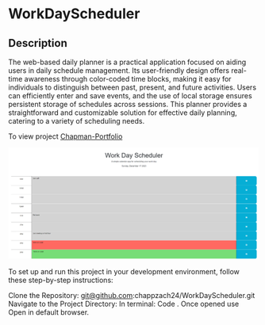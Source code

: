 # WorkDayScheduler

## Description

The web-based daily planner is a practical application focused on aiding users in daily schedule management. Its user-friendly design offers real-time awareness through color-coded time blocks, making it easy for individuals to distinguish between past, present, and future activities. Users can efficiently enter and save events, and the use of local storage ensures persistent storage of schedules across sessions. This planner provides a straightforward and customizable solution for effective daily planning, catering to a variety of scheduling needs.

To view project [Chapman-Portfolio](https://chappzach24.github.io/WorkDayScheduler/)

![alt text](https://github.com/chappzach24/WorkDayScheduler/blob/main/work-day.png)

To set up and run this project in your development environment, follow these step-by-step instructions:

Clone the Repository: git@github.com:chappzach24/WorkDayScheduler.git
Navigate to the Project Directory: 
In terminal: Code . 
Once opened use Open in default browser.
